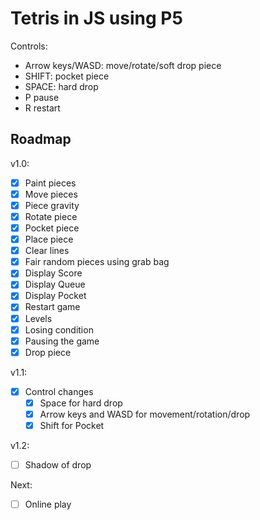 # Tetris in JS using P5

Controls:
- Arrow keys/WASD: move/rotate/soft drop piece
- SHIFT: pocket piece
- SPACE: hard drop
- P pause
- R restart

## Roadmap

v1.0:

- [x] Paint pieces
- [x] Move pieces
- [x] Piece gravity
- [x] Rotate piece
- [x] Pocket piece
- [x] Place piece
- [x] Clear lines
- [x] Fair random pieces using grab bag 
- [x] Display Score
- [x] Display Queue 
- [x] Display Pocket
- [x] Restart game
- [x] Levels
- [x] Losing condition
- [x] Pausing the game
- [x] Drop piece

v1.1:

- [x] Control changes
    - [x] Space for hard drop
    - [x] Arrow keys and WASD for movement/rotation/drop
    - [x] Shift for Pocket

v1.2:

- [ ] Shadow of drop

Next:

- [ ] Online play